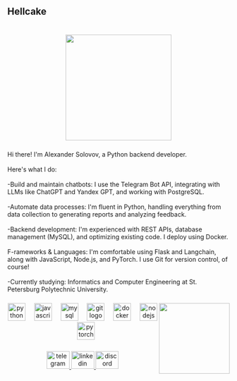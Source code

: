 <h2 align="left">Hellcake</h2>

###

<br clear="both">

<div align="center">
  <img height="240" src="https://i.giphy.com/media/v1.Y2lkPTc5MGI3NjExcG9wOG16NmRkbWxrb3F1bnF4ZWd1Y3E5MDNiNGhjdDU4ZGkwYXhqMyZlcD12MV9pbnRlcm5hbF9naWZfYnlfaWQmY3Q9Zw/N3yLGQ1oMYfGU/giphy.gif"  />
</div>

###

<p align="left">Hi there! I'm Alexander Solovov, a Python backend developer.<br><br>Here's what I do:<br><br>-Build and maintain chatbots: I use the Telegram Bot API, integrating with LLMs like ChatGPT and Yandex GPT, and working with PostgreSQL.<br><br>-Automate data processes: I'm fluent in Python, handling everything from data collection to generating reports and analyzing feedback.<br><br>-Backend development: I'm experienced with REST APIs, database management (MySQL), and optimizing existing code. I deploy using Docker.<br><br>F-rameworks & Languages: I'm comfortable using Flask and Langchain, along with JavaScript, Node.js, and PyTorch. I use Git for version control, of course!<br><br>-Currently studying: Informatics and Computer Engineering at St. Petersburg Polytechnic University.</p>

###

<img align="right" height="160" src="https://i.giphy.com/media/v1.Y2lkPTc5MGI3NjExbXN5ZTQ2bnFtNmFnZWw3ZzV6ZHpkNnRxaHBnbnQ4eGt1ODl0cmhzaiZlcD12MV9pbnRlcm5hbF9naWZfYnlfaWQmY3Q9Zw/xThuWu82QD3pj4wvEQ/giphy.gif"  />

###

<div align="center">
  <img src="https://img.shields.io/badge/Python-3776AB?logo=python&logoColor=white&style=for-the-badge" height="40" alt="python logo"  />
  <img width="12" />
  <img src="https://img.shields.io/badge/JavaScript-F7DF1E?logo=javascript&logoColor=black&style=for-the-badge" height="40" alt="javascript logo"  />
  <img width="12" />
  <img src="https://img.shields.io/badge/MySQL-4479A1?logo=mysql&logoColor=white&style=for-the-badge" height="40" alt="mysql logo"  />
  <img width="12" />
  <img src="https://img.shields.io/badge/Git-F05032?logo=git&logoColor=white&style=for-the-badge" height="40" alt="git logo"  />
  <img width="12" />
  <img src="https://img.shields.io/badge/Docker-2496ED?logo=docker&logoColor=white&style=for-the-badge" height="40" alt="docker logo"  />
  <img width="12" />
  <img src="https://img.shields.io/badge/Node.js-339933?logo=nodedotjs&logoColor=white&style=for-the-badge" height="40" alt="nodejs logo"  />
  <img width="12" />
  <img src="https://img.shields.io/badge/PyTorch-EE4C2C?logo=pytorch&logoColor=white&style=for-the-badge" height="40" alt="pytorch logo"  />
</div>

###

<div align="center">
  <a href="https://t.me/simonsoff" target="_blank">
    <img src="https://raw.githubusercontent.com/maurodesouza/profile-readme-generator/master/src/assets/icons/social/telegram/default.svg" width="52" height="40" alt="telegram logo"  />
  </a>
  <a href="https://www.linkedin.com/in/%D0%B0%D0%BB%D0%B5%D0%BA%D1%81%D0%B0%D0%BD%D0%B4%D1%80-%D1%81%D0%BE%D0%BB%D0%BE%D0%B2%D0%BE%D0%B2-86a639332/" target="_blank">
    <img src="https://raw.githubusercontent.com/maurodesouza/profile-readme-generator/master/src/assets/icons/social/linkedin/default.svg" width="52" height="40" alt="linkedin logo"  />
  </a>
  <a href="https://discordapp.com/users/450231943062355978/" target="_blank">
    <img src="https://raw.githubusercontent.com/maurodesouza/profile-readme-generator/master/src/assets/icons/social/discord/default.svg" width="52" height="40" alt="discord logo"  />
  </a>
</div>

###
